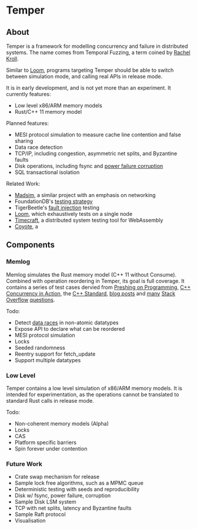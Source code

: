 # Temper

## About

Temper is a framework for modelling concurrency and failure in distributed systems. The name comes from Temporal Fuzzing, a term coined by [Rachel Kroll](https://rachelbythebay.com/w/2011/11/19/sleep/).

Similar to [Loom](https://github.com/tokio-rs/loom), programs targeting Temper should be able to switch between simulation mode, and calling real APIs in release mode.

It is in early development, and is not yet more than an experiment. It currently features:

* Low level x86/ARM memory models
* Rust/C++ 11 memory model

Planned features:

* MESI protocol simulation to measure cache line contention and false sharing
* Data race detection
* TCP/IP, including congestion, asymmetric net splits, and Byzantine faults
* Disk operations, including fsync and [power failure corruption](https://danluu.com/file-consistency/)
* SQL transactional isolation

Related Work:

* [Madsim](https://github.com/madsim-rs/madsim), a similar project with an emphasis on networking
* FoundationDB's [testing strategy](https://www.youtube.com/watch?v=4fFDFbi3toc)
* TigerBeetle's [fault injection](https://www.youtube.com/watch?v=BH2jvJ74npM) testing
* [Loom](https://github.com/tokio-rs/loom), which exhaustively tests on a single node
* [Timecraft](https://github.com/stealthrocket/timecraft), a distributed system testing tool for WebAssembly
* [Coyote](https://microsoft.github.io/coyote), a 

## Components

### Memlog

Memlog simulates the Rust memory model (C++ 11 without Consume). Combined with operation reordering in Temper, its goal is full coverage. It contains a series of test cases dervied from [Preshing on Programming](https://preshing.com/), [C++ Concurrency in Action](https://www.amazon.com.au/C-Concurrency-Action-Practical-Multithreading/dp/1933988770), the [C++ Standard](https://en.cppreference.com/w/cpp/atomic/atomic_thread_fence), [blog posts](https://puzpuzpuz.dev/seqlock-based-atomic-memory-snapshots) and [many](https://stackoverflow.com/questions/47520748/c-memory-model-do-seq-cst-loads-synchronize-with-seq-cst-stores) [Stack](https://stackoverflow.com/questions/52606524/what-exact-rules-in-the-c-memory-model-prevent-reordering-before-acquire-opera) [Overflow](https://stackoverflow.com/questions/71509935/how-does-mixing-relaxed-and-acquire-release-accesses-on-the-same-atomic-variable) [questions](https://stackoverflow.com/questions/67693687/possible-orderings-with-memory-order-seq-cst-and-memory-order-release).

Todo:
* Detect [data races](https://en.cppreference.com/w/cpp/language/memory_model) in non-atomic datatypes
* Expose API to declare what can be reordered
* MESI protocol simulation
* Locks
* Seeded randomness
* Reentry support for fetch_update
* Support multiple datatypes

### Low Level

Temper contains a low level simulation of x86/ARM memory models. It is intended for experimentation, as the operations cannot be translated to standard Rust calls in release mode.

Todo: 
* Non-coherent memory models (Alpha)
* Locks
* CAS
* Platform specific barriers
* Spin forever under contention

### Future Work

* Crate swap mechanism for release
* Sample lock free algorithms, such as a MPMC queue
* Deterministic testing with seeds and reproducibility
* Disk w/ fsync, power failure, corruption
* Sample Disk LSM system
* TCP with net splits, latency and Byzantine faults
* Sample Raft protocol
* Visualisation